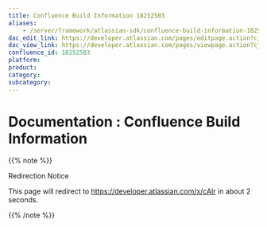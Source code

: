 ```yaml
---
title: Confluence Build Information 18252503
aliases:
    - /server/framework/atlassian-sdk/confluence-build-information-18252503.html
dac_edit_link: https://developer.atlassian.com/pages/editpage.action?cjm=wozere&pageId=18252503
dac_view_link: https://developer.atlassian.com/pages/viewpage.action?cjm=wozere&pageId=18252503
confluence_id: 18252503
platform:
product:
category:
subcategory:
---
```

# Documentation : Confluence Build Information

{{% note %}}

Redirection Notice

This page will redirect to <https://developer.atlassian.com/x/cAIr> in about 2 seconds.

{{% /note %}}





















































































































































































































































